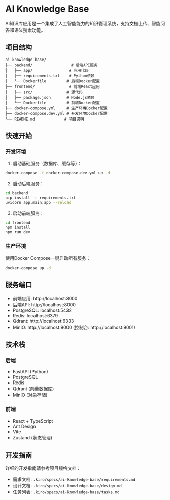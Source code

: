 # AI Knowledge Base

AI知识库应用是一个集成了人工智能能力的知识管理系统，支持文档上传、智能问答和语义搜索功能。

## 项目结构

```
ai-knowledge-base/
├── backend/                 # 后端API服务
│   ├── app/                # 应用代码
│   ├── requirements.txt    # Python依赖
│   └── Dockerfile         # 后端Docker配置
├── frontend/               # 前端React应用
│   ├── src/               # 源代码
│   ├── package.json       # Node.js依赖
│   └── Dockerfile         # 前端Docker配置
├── docker-compose.yml     # 生产环境Docker配置
├── docker-compose.dev.yml # 开发环境Docker配置
└── README.md             # 项目说明
```

## 快速开始

### 开发环境

1. 启动基础服务（数据库、缓存等）：
```bash
docker-compose -f docker-compose.dev.yml up -d
```

2. 启动后端服务：
```bash
cd backend
pip install -r requirements.txt
uvicorn app.main:app --reload
```

3. 启动前端服务：
```bash
cd frontend
npm install
npm run dev
```

### 生产环境

使用Docker Compose一键启动所有服务：
```bash
docker-compose up -d
```

## 服务端口

- 前端应用: http://localhost:3000
- 后端API: http://localhost:8000
- PostgreSQL: localhost:5432
- Redis: localhost:6379
- Qdrant: http://localhost:6333
- MinIO: http://localhost:9000 (控制台: http://localhost:9001)

## 技术栈

### 后端
- FastAPI (Python)
- PostgreSQL
- Redis
- Qdrant (向量数据库)
- MinIO (对象存储)

### 前端
- React + TypeScript
- Ant Design
- Vite
- Zustand (状态管理)

## 开发指南

详细的开发指南请参考项目规格文档：
- 需求文档: `.kiro/specs/ai-knowledge-base/requirements.md`
- 设计文档: `.kiro/specs/ai-knowledge-base/design.md`
- 任务列表: `.kiro/specs/ai-knowledge-base/tasks.md`